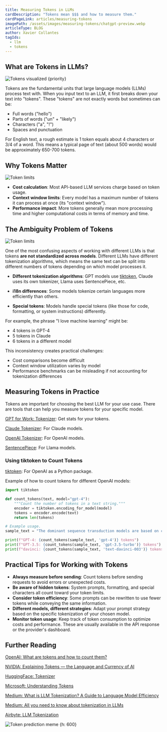 ```yaml
---
title: Measuring Tokens in LLMs
cardDescription: "Tokens mean $$$ and how to measure them."
cardPageLink: articles/measuring-tokens
imagePath: /assets/images/measuring-tokens/chatgpt-preview.webp
articleType: BLOG
author: Xavier Collantes
tagIds:
  - llm
  - tokens
---
```


## What are Tokens in LLMs?

![Tokens visualized {priority}](/assets/images/measuring-tokens/example.webp)

Tokens are the fundamental units that large language models (LLMs) process text
with. When you input text to an LLM, it first breaks down your text into
"tokens". These "tokens" are not exactly words but sometimes can be:

- Full words ("hello")
- Parts of words ("un" + "likely")
- Characters ("a", "!")
- Spaces and punctuation

For English text, a rough estimate is 1 token equals about 4 characters or
3/4 of a word. This means a typical page of text (about 500 words) would be
approximately 650-700 tokens.

## Why Tokens Matter

![Token limits](/assets/images/measuring-tokens/max.webp)

- **Cost calculation**: Most API-based LLM services charge based on token
  usage.
- **Context window limits**: Every model has a maximum number of tokens it can
  process at once (its "context window").
- **Performance impact**: More tokens generally mean more processing time and
  higher computational costs in terms of memory and time.

## The Ambiguity Problem of Tokens

![Token limits](/assets/images/measuring-tokens/chatgpt.webp)

One of the most confusing aspects of working with different LLMs is that tokens
**are not standardized across models**. Different LLMs have different
tokenization algorithms, which means the same text can be split into different
numbers of tokens depending on which model processes it.

- **Different tokenization algorithms**: GPT models use
  [tiktoken](http://github.com/openai/tiktoken), Claude uses its own tokenizer,
  Llama uses SentencePiece, etc.

- **i18n differences**: Some models tokenize certain languages
  more efficiently than others.

- **Special tokens**: Models handle special tokens (like those for code,
  formatting, or system instructions) differently.

For example, the phrase "I love machine learning" might be:

- 4 tokens in GPT-4
- 5 tokens in Claude
- 6 tokens in a different model

This inconsistency creates practical challenges:

- Cost comparisons become difficult
- Context window utilization varies by model
- Performance benchmarks can be misleading if not accounting for tokenization
  differences

## Measuring Tokens in Practice

Tokens are important for choosing the best LLM for your use case. There are
tools that can help you measure tokens for your specific model.

[GPT for Work: Tokenizer](https://gptforwork.com/tools/tokenizer): Get stats for
your tokens.

[Claude Tokenizer](https://claude-tokenizer.vercel.app/): For Claude models.

[OpenAI Tokenizer](https://platform.openai.com/tokenizer): For OpenAI models.

[SentencePiece](http://github.com/google/sentencepiece): For Llama models.

### Using tiktoken to Count Tokens

[tiktoken](http://github.com/openai/tiktoken): For OpenAI as a Python package.

Example of how to count tokens for different OpenAI models:

```python
import tiktoken

def count_tokens(text, model="gpt-4"):
    """Count the number of tokens in a text string."""
    encoder = tiktoken.encoding_for_model(model)
    tokens = encoder.encode(text)
    return len(tokens)

# Example usage.
sample_text = "The dominant sequence transduction models are based on complex recurrent or convolutional neural networks in an encoder-decoder configuration."

print(f"GPT-4: {count_tokens(sample_text, 'gpt-4')} tokens")
print(f"GPT-3.5: {count_tokens(sample_text, 'gpt-3.5-turbo')} tokens")
print(f"davinci: {count_tokens(sample_text, 'text-davinci-003')} tokens")
```

## Practical Tips for Working with Tokens

- **Always measure before sending**: Count tokens before sending requests
  to avoid errors or unexpected costs.
- **Be aware of hidden tokens**: System prompts, formatting, and special
  characters all count toward your token limits.
- **Consider token efficiency**: Some prompts can be rewritten to use fewer
  tokens while conveying the same information.
- **Different models, different strategies**: Adapt your prompt strategy
  based on the specific tokenization of your chosen model.
- **Monitor token usage**: Keep track of token consumption to optimize
  costs and performance. These are usually available in the API response or the
  provider's dashboard.

## Further Reading

[OpenAI: What are tokens and how to count them?](https://help.openai.com/en/articles/4936856-what-are-tokens-and-how-to-count-them)

[NVIDIA: Explaining Tokens — the Language and Currency of
AI](https://blogs.nvidia.com/blog/ai-tokens-explained/)

[HuggingFace: Tokenizer](https://huggingface.co/docs/transformers/en/main_classes/tokenizer)

[Microsoft: Understanding Tokens](https://learn.microsoft.com/en-us/dotnet/ai/conceptual/understanding-tokens)

[Medium: What is LLM Tokenization? A Guide to Language Model Efficiency](https://medium.com/@tahirbalarabe2/what-is-llm-tokenization-a-guide-to-language-model-efficiency-1b4ae57c180b)

[Medium: All you need to know about tokenization in LLMs](https://medium.com/thedeephub/all-you-need-to-know-about-tokenization-in-llms-7a801302cf54)

[Airbyte: LLM Tokenization](https://airbyte.com/data-engineering-resources/llm-tokenization)

![Token prediction meme {h: 600}](/assets/images/measuring-tokens/predict.webp)
